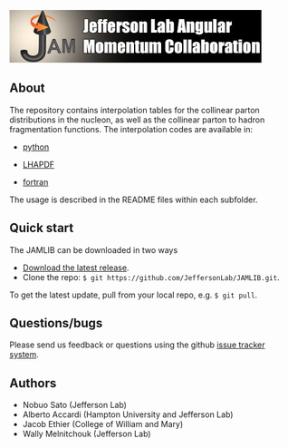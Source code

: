![jamlogo](gallery/jam.jpg)

## About
 
The repository contains interpolation tables for the collinear parton
distributions in the nucleon, as well as the collinear parton to hadron
fragmentation functions. The interpolation codes are available in:

* [python](https://github.com/JeffersonLab/JAMLIB/tree/master/python)

* [LHAPDF](https://github.com/JeffersonLab/JAMLIB/tree/master/LHAPDF)

* [fortran](https://github.com/JeffersonLab/JAMLIB/tree/master/fortran)

The usage is described in the README files within each subfolder. 

## Quick start
The JAMLIB can be downloaded in two ways

* [Download the latest release](https://github.com/JeffersonLab/JAMLIB/archive/master.zip).
*  Clone the repo:  `$ git https://github.com/JeffersonLab/JAMLIB.git`.

To get the latest update, pull from your local repo, e.g. `$ git pull`.

## Questions/bugs
Please send us feedback or questions using the github 
[issue tracker system](https://github.com/JeffersonLab/JAMLIB/issues).


## Authors
* Nobuo Sato (Jefferson Lab)
* Alberto Accardi (Hampton University and Jefferson Lab)
* Jacob Ethier (College of William and Mary)
* Wally Melnitchouk (Jefferson Lab)

